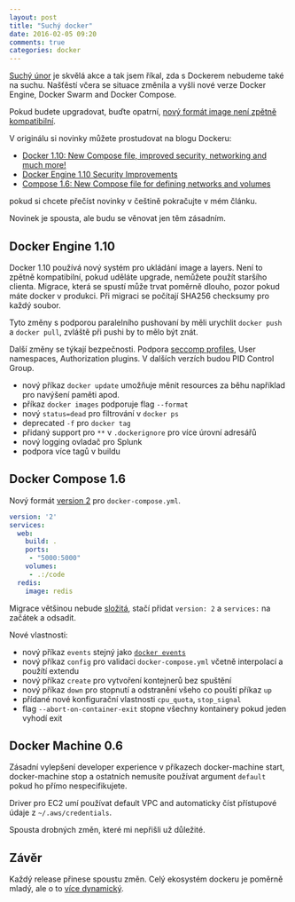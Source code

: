 ```yaml
---
layout: post
title: "Suchý docker"
date: 2016-02-05 09:20
comments: true
categories: docker
---
```


[Suchý únor](http://suchejunor.cz/) je skvělá akce a tak jsem říkal, zda s Dockerem nebudeme také na suchu. Našťěstí včera se situace změnila a vyšli nové verze Docker Engine, Docker Swarm and Docker Compose.

Pokud budete upgradovat, buďte opatrní, [nový formát image není zpětně kompatibilní](https://docs.docker.com/engine/breaking_changes/).

V originálu si novinky můžete prostudovat na blogu Dockeru:

- [Docker 1.10: New Compose file, improved security, networking and much more!](http://blog.docker.com/2016/02/docker-1-10/)
- [Docker Engine 1.10 Security Improvements](http://blog.docker.com/2016/02/docker-engine-1-10-security/)
- [Compose 1.6: New Compose file for defining networks and volumes](http://blog.docker.com/2016/02/compose-1-6/)

pokud si chcete přečíst novinky v češtině pokračujte v mém článku.

<!-- more -->

Novinek je spousta, ale budu se věnovat jen těm zásadním.

## Docker Engine 1.10

Docker 1.10 používá nový systém pro ukládání image a layers. Není to zpětně kompatibilní, pokud uděláte upgrade, nemůžete použít staršího clienta. Migrace, která se spustí může trvat poměrně dlouho, pozor pokud máte docker v produkci. Při migraci se počítají SHA256 checksumy pro každý soubor.

Tyto změny s podporou paralelního pushovaní by měli urychlit `docker push` a `docker pull`, zvláště při pushi by to mělo být znát.

Další změny se týkají bezpečnosti. Podpora [seccomp profiles](https://en.wikipedia.org/wiki/Seccomp), User namespaces, Authorization plugins. V dalších verzích budou PID Control Group.

- nový příkaz `docker update` umožňuje měnit resources za běhu například pro navýšení paměti apod.
- příkaz `docker images` podporuje flag `--format`
- nový `status=dead` pro filtrování v `docker ps`
- deprecated `-f` pro `docker tag`
- přidaný support pro `**` v `.dockerignore` pro více úrovní adresářů
- nový logging ovladač pro Splunk
- podpora více tagů v buildu

## Docker Compose 1.6

Nový formát [version 2](https://docs.docker.com/compose/compose-file/#version-2) pro `docker-compose.yml`.

```yml
version: '2'
services:
  web:
    build: .
    ports:
     - "5000:5000"
    volumes:
     - .:/code
  redis:
    image: redis
```

Migrace většinou nebude [složitá](https://docs.docker.com/compose/compose-file/#upgrading), stačí přidat `version: 2` a `services:` na začátek a odsadit.

Nové vlastnosti:
- nový příkaz `events` stejný jako [`docker events`](https://docs.docker.com/engine/reference/commandline/events/)
- nový příkaz `config` pro validaci `docker-compose.yml` včetně interpolací a použítí extendu
- nový příkaz `create` pro vytvoření kontejnerů bez spuštění
- nový příkaz `down` pro stopnutí a odstranění všeho co pouští příkaz `up`
- přídané nové konfigurační vlastnosti `cpu_quota`, `stop_signal`
- flag `--abort-on-container-exit` stopne všechny kontainery pokud jeden vyhodí exit


## Docker Machine 0.6

Zásadní vylepšení developer experience v příkazech docker-machine start, docker-machine stop a ostatních nemusíte používat argument `default` pokud ho přímo nespecifikujete.

Driver pro EC2 umí používat default VPC and automaticky číst přístupové údaje z `~/.aws/credentials`.

Spousta drobných změn, které mi nepřišli už důležité.

## Závěr

Každý release přinese spoustu změn. Celý ekosystém dockeru je poměrně mladý, ale o to [více dynamický](https://twitter.com/icecrime/status/694558000615288834).
